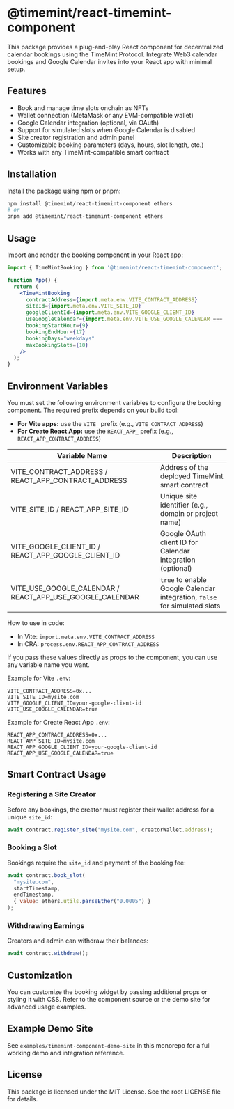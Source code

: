 # @timemint/react-timemint-component

This package provides a plug-and-play React component for decentralized calendar bookings using the TimeMint Protocol. Integrate Web3 calendar bookings and Google Calendar invites into your React app with minimal setup.

## Features

- Book and manage time slots onchain as NFTs
- Wallet connection (MetaMask or any EVM-compatible wallet)
- Google Calendar integration (optional, via OAuth)
- Support for simulated slots when Google Calendar is disabled
- Site creator registration and admin panel
- Customizable booking parameters (days, hours, slot length, etc.)
- Works with any TimeMint-compatible smart contract

## Installation

Install the package using npm or pnpm:

```bash
npm install @timemint/react-timemint-component ethers
# or
pnpm add @timemint/react-timemint-component ethers
```

## Usage

Import and render the booking component in your React app:

```jsx
import { TimeMintBooking } from '@timemint/react-timemint-component';

function App() {
  return (
    <TimeMintBooking
      contractAddress={import.meta.env.VITE_CONTRACT_ADDRESS}
      siteId={import.meta.env.VITE_SITE_ID}
      googleClientId={import.meta.env.VITE_GOOGLE_CLIENT_ID}
      useGoogleCalendar={import.meta.env.VITE_USE_GOOGLE_CALENDAR === 'true'}
      bookingStartHour={9}
      bookingEndHour={17}
      bookingDays="weekdays"
      maxBookingSlots={10}
    />
  );
}
```

## Environment Variables

You must set the following environment variables to configure the booking component. The required prefix depends on your build tool:

- **For Vite apps:** use the `VITE_` prefix (e.g., `VITE_CONTRACT_ADDRESS`)
- **For Create React App:** use the `REACT_APP_` prefix (e.g., `REACT_APP_CONTRACT_ADDRESS`)

| Variable Name                                         | Description                                               |
|------------------------------------------------------|----------------------------------------------------------|
| VITE_CONTRACT_ADDRESS / REACT_APP_CONTRACT_ADDRESS    | Address of the deployed TimeMint smart contract           |
| VITE_SITE_ID / REACT_APP_SITE_ID                      | Unique site identifier (e.g., domain or project name)     |
| VITE_GOOGLE_CLIENT_ID / REACT_APP_GOOGLE_CLIENT_ID    | Google OAuth client ID for Calendar integration (optional)|
| VITE_USE_GOOGLE_CALENDAR / REACT_APP_USE_GOOGLE_CALENDAR | `true` to enable Google Calendar integration, `false` for simulated slots |

How to use in code:
- In Vite: `import.meta.env.VITE_CONTRACT_ADDRESS`
- In CRA: `process.env.REACT_APP_CONTRACT_ADDRESS`

If you pass these values directly as props to the component, you can use any variable name you want.

Example for Vite `.env`:
```
VITE_CONTRACT_ADDRESS=0x...
VITE_SITE_ID=mysite.com
VITE_GOOGLE_CLIENT_ID=your-google-client-id
VITE_USE_GOOGLE_CALENDAR=true
```

Example for Create React App `.env`:
```
REACT_APP_CONTRACT_ADDRESS=0x...
REACT_APP_SITE_ID=mysite.com
REACT_APP_GOOGLE_CLIENT_ID=your-google-client-id
REACT_APP_USE_GOOGLE_CALENDAR=true
```

## Smart Contract Usage

### Registering a Site Creator
Before any bookings, the creator must register their wallet address for a unique `site_id`:

```js
await contract.register_site("mysite.com", creatorWallet.address);
```

### Booking a Slot
Bookings require the `site_id` and payment of the booking fee:

```js
await contract.book_slot(
  "mysite.com",
  startTimestamp,
  endTimestamp,
  { value: ethers.utils.parseEther("0.0005") }
);
```

### Withdrawing Earnings
Creators and admin can withdraw their balances:

```js
await contract.withdraw();
```

## Customization

You can customize the booking widget by passing additional props or styling it with CSS. Refer to the component source or the demo site for advanced usage examples.

## Example Demo Site

See `examples/timemint-component-demo-site` in this monorepo for a full working demo and integration reference.

## License

This package is licensed under the MIT License. See the root LICENSE file for details.